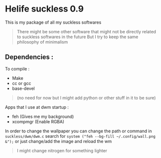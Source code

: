 # Helife suckless 0.9

This is my package of all my suckless softwares
> There might be some other software that might not be directly related to suckless softwares in the future
> But I try to keep the same philosophy of minimalism

## Dependencies :

To compile :

- Make
- cc or gcc
- base-devel 
> (no need for now but I might add python or other stuff in it to be sure)

Apps that I use at dwm startup : 
- feh (Gives me my background)
- xcompmgr (Enable RGBA)

In order to change the wallpaper you can change the path or command in `suckless/dwm/dwm.c` search for `system ("feh --bg-fill ~/.config/wall.png &");` or just change/add the image and reload the wm

> I might change nitrogen for something lighter
